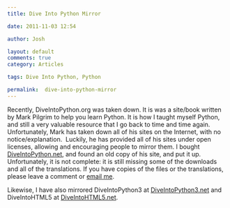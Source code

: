 ```yaml
---
title: Dive Into Python Mirror

date: 2011-11-03 12:54

author: Josh

layout: default
comments: true
category: Articles

tags: Dive Into Python, Python

permalink:  dive-into-python-mirror
---
```

Recently, DiveIntoPython.org was taken down. It is was a site/book
written by Mark Pilgrim to help you learn Python. It is how I taught
myself Python, and still a very valuable resource that I go back to time
and time again. Unfortunately, Mark has taken down all of his sites on
the Internet, with no notice/explanation.  Luckily, he has provided all
of his sites under open licenses, allowing and encouraging people to
mirror them. I bought [DiveIntoPython.net](http://diveIntoPython), and
found an old copy of his site, and put it up. Unfortunately, it is not
complete: it is still missing some of the downloads and all of the
translations. If you have copies of the files or the translations,
please leave a comment or [email me](mailto:josh@servercobra.com).

Likewise, I have also mirrored DiveIntoPython3 at
[DiveIntoPython3.net](http://DiveIntoPython3.net) and DiveIntoHTML5 at
[DiveIntoHTML5.net](http://DiveIntoHTML5.net).
